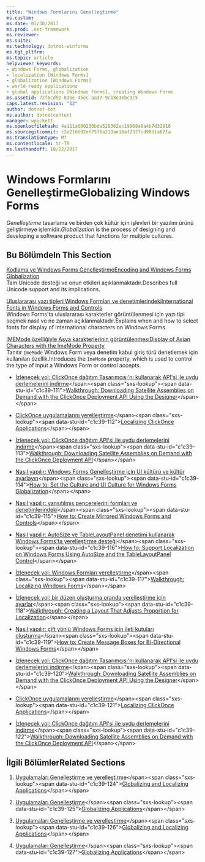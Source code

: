 ```yaml
---
title: "Windows Formlarını Genelleştirme"
ms.custom: 
ms.date: 03/30/2017
ms.prod: .net-framework
ms.reviewer: 
ms.suite: 
ms.technology: dotnet-winforms
ms.tgt_pltfrm: 
ms.topic: article
helpviewer_keywords:
- Windows Forms, globalization
- localization [Windows Forms]
- globalization [Windows Forms]
- world-ready applications
- global applications [Windows Forms], creating Windows Forms
ms.assetid: 72f6cd92-83be-45ec-aa37-9cb8e3ebc3c5
caps.latest.revision: "12"
author: dotnet-bot
ms.author: dotnetcontent
manager: wpickett
ms.openlocfilehash: 4a111a600230bda529362ac19969a8a4b7d32916
ms.sourcegitcommit: c2e216692ef7576a213ae16af2377cd98d1a67fa
ms.translationtype: MT
ms.contentlocale: tr-TR
ms.lasthandoff: 10/22/2017
---
```

# <a name="globalizing-windows-forms"></a><span data-ttu-id="c1c39-102">Windows Formlarını Genelleştirme</span><span class="sxs-lookup"><span data-stu-id="c1c39-102">Globalizing Windows Forms</span></span>
<span data-ttu-id="c1c39-103">*Genelleştirme* tasarlama ve birden çok kültür için işlevleri bir yazılım ürünü geliştirmeye işlemidir.</span><span class="sxs-lookup"><span data-stu-id="c1c39-103">*Globalization* is the process of designing and developing a software product that functions for multiple cultures.</span></span>  
  
## <a name="in-this-section"></a><span data-ttu-id="c1c39-104">Bu Bölümde</span><span class="sxs-lookup"><span data-stu-id="c1c39-104">In This Section</span></span>  
 [<span data-ttu-id="c1c39-105">Kodlama ve Windows Forms Genelleştirme</span><span class="sxs-lookup"><span data-stu-id="c1c39-105">Encoding and Windows Forms Globalization</span></span>](../../../../docs/framework/winforms/advanced/encoding-and-windows-forms-globalization.md)  
 <span data-ttu-id="c1c39-106">Tam Unicode desteği ve onun etkileri açıklanmaktadır.</span><span class="sxs-lookup"><span data-stu-id="c1c39-106">Describes full Unicode support and its implications.</span></span>  
  
 [<span data-ttu-id="c1c39-107">Uluslararası yazı tipleri Windows Formları ve denetimlerindeki</span><span class="sxs-lookup"><span data-stu-id="c1c39-107">International Fonts in Windows Forms and Controls</span></span>](../../../../docs/framework/winforms/advanced/international-fonts-in-windows-forms-and-controls.md)  
 <span data-ttu-id="c1c39-108">Windows Forms'ta uluslararası karakterler görüntülenmesi için yazı tipi seçmek nasıl ve ne zaman açıklanmaktadır.</span><span class="sxs-lookup"><span data-stu-id="c1c39-108">Explains when and how to select fonts for display of international characters on Windows Forms.</span></span>  
  
 [<span data-ttu-id="c1c39-109">IMEMode özelliğiyle Asya karakterlerinin görüntülenmesi</span><span class="sxs-lookup"><span data-stu-id="c1c39-109">Display of Asian Characters with the ImeMode Property</span></span>](../../../../docs/framework/winforms/advanced/display-of-asian-characters-with-the-imemode-property.md)  
 <span data-ttu-id="c1c39-110">Tanıtır `ImeMode` Windows Form veya denetim kabul giriş türü denetlemek için kullanılan özellik.</span><span class="sxs-lookup"><span data-stu-id="c1c39-110">Introduces the `ImeMode` property, which is used to control the type of input a Windows Form or control accepts.</span></span>  
  
-   <span data-ttu-id="c1c39-111">[İzlenecek yol: ClickOnce dağıtım Tasarımcısı'nı kullanarak API'si ile uydu derlemelerini indirme](http://msdn.microsoft.com/library/ms366788\(v=vs.110\))</span><span class="sxs-lookup"><span data-stu-id="c1c39-111">[Walkthrough: Downloading Satellite Assemblies on Demand with the ClickOnce Deployment API Using the Designer](http://msdn.microsoft.com/library/ms366788\(v=vs.110\))</span></span>  
  
-   <span data-ttu-id="c1c39-112">[ClickOnce uygulamalarını yerelleştirme](http://msdn.microsoft.com/library/ms404266\(v=vs.110\))</span><span class="sxs-lookup"><span data-stu-id="c1c39-112">[Localizing ClickOnce Applications](http://msdn.microsoft.com/library/ms404266\(v=vs.110\))</span></span>  
  
-   <span data-ttu-id="c1c39-113">[İzlenecek yol: ClickOnce dağıtım API'si ile uydu derlemelerini indirme](http://msdn.microsoft.com/library/ms404269\(v=vs.110\))</span><span class="sxs-lookup"><span data-stu-id="c1c39-113">[Walkthrough: Downloading Satellite Assemblies on Demand with the ClickOnce Deployment API](http://msdn.microsoft.com/library/ms404269\(v=vs.110\))</span></span>  
  
-   <span data-ttu-id="c1c39-114">[Nasıl yapılır: Windows Forms Genelleştirme için UI kültürü ve kültür ayarlayın](http://msdn.microsoft.com/library/b28bx3bh\(v=vs.110\))</span><span class="sxs-lookup"><span data-stu-id="c1c39-114">[How to: Set the Culture and UI Culture for Windows Forms Globalization](http://msdn.microsoft.com/library/b28bx3bh\(v=vs.110\))</span></span>  
  
-   <span data-ttu-id="c1c39-115">[Nasıl yapılır: yansıtılmış pencerelerini formları ve denetimlerindeki](http://msdn.microsoft.com/library/xwbz5ws0\(v=vs.110\))</span><span class="sxs-lookup"><span data-stu-id="c1c39-115">[How to: Create Mirrored Windows Forms and Controls](http://msdn.microsoft.com/library/xwbz5ws0\(v=vs.110\))</span></span>  
  
-   <span data-ttu-id="c1c39-116">[Nasıl yapılır: AutoSize ve TableLayoutPanel denetimi kullanarak Windows Forms'ta yerelleştirme desteği](http://msdn.microsoft.com/library/1zkt8b33\(v=vs.110\))</span><span class="sxs-lookup"><span data-stu-id="c1c39-116">[How to: Support Localization on Windows Forms Using AutoSize and the TableLayoutPanel Control](http://msdn.microsoft.com/library/1zkt8b33\(v=vs.110\))</span></span>  
  
-   <span data-ttu-id="c1c39-117">[İzlenecek yol: Windows Formları yerelleştirme](http://msdn.microsoft.com/library/y99d1cd3\(v=vs.110\))</span><span class="sxs-lookup"><span data-stu-id="c1c39-117">[Walkthrough: Localizing Windows Forms](http://msdn.microsoft.com/library/y99d1cd3\(v=vs.110\))</span></span>  
  
-   <span data-ttu-id="c1c39-118">[İzlenecek yol: bir düzen oluşturma oranda yerelleştirme için ayarlar](http://msdn.microsoft.com/en-us/library/7k9fa71y\(v=vs.110\))</span><span class="sxs-lookup"><span data-stu-id="c1c39-118">[Walkthrough: Creating a Layout That Adjusts Proportion for Localization](http://msdn.microsoft.com/en-us/library/7k9fa71y\(v=vs.110\))</span></span>  
  
-   <span data-ttu-id="c1c39-119">[Nasıl yapılır: çift yönlü Windows Forms için ileti kutuları oluşturma](http://msdn.microsoft.com/library/k1689bxh\(v=vs.110\))</span><span class="sxs-lookup"><span data-stu-id="c1c39-119">[How to: Create Message Boxes for Bi-Directional Windows Forms](http://msdn.microsoft.com/library/k1689bxh\(v=vs.110\))</span></span>  
  
-   <span data-ttu-id="c1c39-120">[İzlenecek yol: ClickOnce dağıtım Tasarımcısı'nı kullanarak API'si ile uydu derlemelerini indirme](http://msdn.microsoft.com/library/ms366788\(v=vs.120\))</span><span class="sxs-lookup"><span data-stu-id="c1c39-120">[Walkthrough: Downloading Satellite Assemblies on Demand with the ClickOnce Deployment API Using the Designer](http://msdn.microsoft.com/library/ms366788\(v=vs.120\))</span></span>  
  
-   <span data-ttu-id="c1c39-121">[ClickOnce uygulamalarını yerelleştirme](http://msdn.microsoft.com/library/ms404266\(v=vs.120\))</span><span class="sxs-lookup"><span data-stu-id="c1c39-121">[Localizing ClickOnce Applications](http://msdn.microsoft.com/library/ms404266\(v=vs.120\))</span></span>  
  
-   <span data-ttu-id="c1c39-122">[İzlenecek yol: ClickOnce dağıtım API'si ile uydu derlemelerini indirme](http://msdn.microsoft.com/library/ms404269\(v=vs.120\))</span><span class="sxs-lookup"><span data-stu-id="c1c39-122">[Walkthrough: Downloading Satellite Assemblies on Demand with the ClickOnce Deployment API](http://msdn.microsoft.com/library/ms404269\(v=vs.120\))</span></span>  
  
## <a name="related-sections"></a><span data-ttu-id="c1c39-123">İlgili Bölümler</span><span class="sxs-lookup"><span data-stu-id="c1c39-123">Related Sections</span></span>  
  
1.  <span data-ttu-id="c1c39-124">[Uygulamaları Genelleştirme ve yerelleştirme](http://msdn.microsoft.com/library/1021kkz0\(v=vs.110\))</span><span class="sxs-lookup"><span data-stu-id="c1c39-124">[Globalizing and Localizing Applications](http://msdn.microsoft.com/library/1021kkz0\(v=vs.110\))</span></span>  
  
2.  <span data-ttu-id="c1c39-125">[Uygulamaları Genelleştirme](http://msdn.microsoft.com/library/eaa7b9c0\(v=vs.110\))</span><span class="sxs-lookup"><span data-stu-id="c1c39-125">[Globalizing Applications](http://msdn.microsoft.com/library/eaa7b9c0\(v=vs.110\))</span></span>  
  
3.  <span data-ttu-id="c1c39-126">[Uygulamaları Genelleştirme ve yerelleştirme](http://msdn.microsoft.com/library/1021kkz0\(v=vs.120\))</span><span class="sxs-lookup"><span data-stu-id="c1c39-126">[Globalizing and Localizing Applications](http://msdn.microsoft.com/library/1021kkz0\(v=vs.120\))</span></span>  
  
4.  <span data-ttu-id="c1c39-127">[Uygulamaları Genelleştirme](http://msdn.microsoft.com/library/eaa7b9c0\(v=vs.120\))</span><span class="sxs-lookup"><span data-stu-id="c1c39-127">[Globalizing Applications](http://msdn.microsoft.com/library/eaa7b9c0\(v=vs.120\))</span></span>
